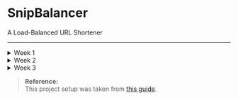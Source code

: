# SnipBalancer

A Load-Balanced URL Shortener

---
<details>
<summary>Week 1</summary>

## Week 1: To Build the URL Shortener in Docker


## 1. Set Up a Python Virtual Environment

```bash
python3 -m venv venv
source venv/bin/activate
```

---

## 2. Create a Docker Network for Redis

```bash
docker network create redis
```

---

## 3. Prepare the Clustering Environment (Navigate to the clustering directory)

```bash
chmod +x script.sh
./script.sh
docker pull redis:7.4.2-alpine
```

---

## 4. Build and Run the SnipBalancer Docker Image

Build the image (development target):

```bash
docker build --target dev -t snipbal .
```

Or build the default image:

```bash
docker build -t snipbal .
```

Run the container:

```bash
docker run -it -v "${PWD}:/work" -p 5000:5000 \
    --net redis \
    -e REDIS_SENTINELS="sentinel-0:5000,sentinel-1:5000,sentinel-2:5000" \
    -e REDIS_MASTER_NAME="mymaster" \
    -e REDIS_PASSWORD="okok" \
    snipbal
```

---

## 5. Check Redis Status

Access a Redis container shell:

```bash
docker exec -it redis-0 sh
```

Connect with Redis CLI:

```bash
redis-cli
auth <password>
KEYS *
GET <key_val>
```

---

## Notes

- Replace `<password>` and `<key_val>` with your password and desired Redis key.

</details>


<details>
<summary> Week 2</summary>

## Week 2: Deploy the URL Shortener using Kubernetes

### 1. Create a Kubernetes Cluster with Kind

```bash
kind create cluster --name redis --image kindest/node:v1.23.5
```

### 2. Create a Namespace for Redis

```bash
kubectl create ns redis
```

### 3. Deploy Redis Cluster

Navigate to the `redis/kubernetes/` directory and apply the configuration files:

```bash
kubectl apply -n redis -f ./redis/redis-configmap.yaml
kubectl apply -n redis -f ./redis/redis-statefulset.yaml
```

Check the status of pods and persistent volumes:

```bash
kubectl -n redis get pods
kubectl -n redis get pv
```

### 4. Verify Redis Cluster

Access the Redis pod shell:

```bash
kubectl -n redis exec -it redis-0 -- sh
```

Connect to Redis CLI and check replication status:

```bash
redis-cli
auth <your-redis-password>
info replication
```

View logs for Redis pods:

```bash
kubectl -n redis logs redis-0
kubectl -n redis logs redis-1
kubectl -n redis logs redis-2
```

### 5. Deploy Redis Sentinel

Apply the Sentinel StatefulSet:

```bash
kubectl apply -n redis -f ./sentinel/sentinel-statefulset.yaml
```

Check Sentinel pods and logs:

```bash
kubectl -n redis get pods
kubectl -n redis get pv
kubectl -n redis logs sentinel-0
```

### 6. Deploy SnipBalancer Application

Navigate to the `/redis/kubernetes/app/` directory and deploy the application:

```bash
kubectl apply -n redis -f app-deployment.yaml
kubectl apply -n redis -f app-configmap.yaml
kubectl apply -n redis -f app-secret.yaml
```

### 7. Verify Application Deployment

Check if the SnipBalancer pods are running:

```bash
kubectl get pods -n redis -l app=snipbal
```

Check deployment and service status:

```bash
kubectl get deployment -n redis snipbal
kubectl get service -n redis snipbal
```

### 8. Access the Application

Port-forward the SnipBalancer service to your local machine:

```bash
kubectl port-forward -n redis service/snipbal 5000:5000
```

### 9. Debugging and Logs

Get the names of SnipBalancer pods:

```bash
kubectl get pods -n redis -l app=snipbal
```

Check logs for a specific pod:

```bash
kubectl logs -n redis <pod-name>
```

### 10. Interact with Redis

Access the Redis CLI from a pod:

```bash
kubectl exec -it -n redis redis-0 -- redis-cli
```

Authenticate and interact with Redis:

```bash
auth <your-redis-password>
KEYS *
GET <key_name>
```

### 11. Testing Failover and High Availability

To verify Redis Sentinel failover and cluster availability:

1. **Check Current Redis Master:**
    ```bash
    kubectl exec -n redis sentinel-0 -- redis-cli -p 5000 SENTINEL get-master-addr-by-name mymaster
    ```

2. **Simulate Master Failure:**
    ```bash
    kubectl delete pod -n redis redis-0
    ```

3. **Monitor Sentinel Logs for Failover Events:**
    ```bash
    kubectl logs -f -n redis sentinel-0
    ```

4. **Check Pod Status and Master Re-election:**
    ```bash
    kubectl -n redis get pods -o wide
    ```

5. **Verify New Master:**
    - Repeat step 1 to confirm which Redis pod is now the master.
    - You can also refer to step 4 above to check the roles of `redis-0`, `redis-1`, and `redis-2`.

> These steps help ensure your Redis cluster remains available and automatically recovers from node failures.

## Notes

- Replace `<password>` and `<key_val>` with your password and desired Redis key.

</details>


<details>
<summary>Week 3 </summary>

## Week 3: Scaling, Load Balancing & Monitoring

### 1. Enable Horizontal Pod Autoscaling (HPA)

Navigate to the `/redis/kubernetes/app` directory and apply the HPA configuration:

```bash
kubectl apply -f app-hpa.yaml -n redis
```

### 2. Deploy Metrics Server

Navigate to the `/redis/kubernetes/metric-server` directory and deploy the metrics server:

```bash
kubectl apply -f components.yaml -n redis
```

### 3. Generate Load for Autoscaling

Start a temporary load generator pod:

```bash
kubectl run -n redis -it --rm load-generator --image=busybox -- /bin/sh
```

Inside the `load-generator` pod shell, run the following command to continuously send requests to the SnipBalancer service:

```bash
while true; do wget -q -O- http://snipbal:5000; done
```

You can exit the load generator at any time by pressing `Ctrl + C`.

### 4. Monitor Autoscaling Activity

In separate terminals, monitor the status of pods and the HPA:

```bash
kubectl get pods -n redis --watch
kubectl get hpa -n redis --watch
```

Observe as the HPA scales the number of SnipBalancer pods up and down in response to the generated load. After stopping the load generator, the number of replicas will decrease following the HPA cooldown period (typically 10–15 minutes).

> **Note:** The cooldown period is a standard HPA property and may vary based on your configuration.


## Stress Testing

To perform stress testing on the SnipBalancer application, follow these steps:

1. **Navigate to the `stress-tests` directory:**
    ```bash
    cd stress-tests
    ```

2. **Make the test scripts executable:**
    ```bash
    chmod +x get-test.sh
    chmod +x post-test.sh
    ```

3. **Run the Application and Start Stress Tests**

```bash
kubectl port-forward -n redis service/snipbal 5000:5000
```

Then, in a separate terminal, run a stress test:

```bash
# For GET requests:
./get-test.sh

# Or for POST requests:
./post-test.sh
```

4. **Monitor Scaling Activity in Real Time**

Open another terminal and watch the scaling behavior:

```bash
kubectl get pods -n redis --watch
kubectl get hpa -n redis --watch
```

These steps will help you observe how the application automatically scales up and down in response to increased load.

</details>

> **Reference:**  
> This project setup was taken from [this guide](https://github.com/marcel-dempers/docker-development-youtube-series/blob/master/python/introduction/part-5.database.redis/README.md).
